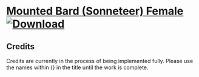 # [Mounted Bard \(Sonneteer\) Female](https://git.io/JE2Od) [![Download](https://img.shields.io/badge/Download--red?style=social&logo=github)](https://git.io/JE23O)



## Credits

Credits are currently in the process of being implemented fully. Please use the names within {} in the title until the work is complete.

